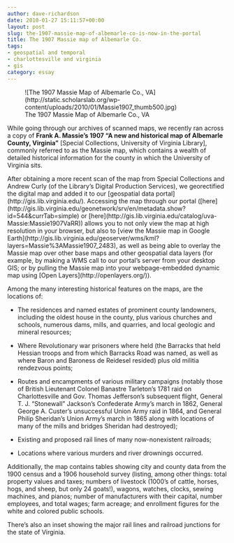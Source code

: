 ```yaml
---
author: dave-richardson
date: 2010-01-27 15:11:57+00:00
layout: post
slug: the-1907-massie-map-of-albemarle-co-is-now-in-the-portal
title: The 1907 Massie map of Albemarle Co.
tags:
- geospatial and temporal
- charlottesville and virginia
- gis
category: essay
---
```


<figure>
  ![The 1907 Massie Map of Albemarle Co., VA](http://static.scholarslab.org/wp-content/uploads/2010/01/Massie1907_thumb500.jpg)
  <figcaption>
 The 1907 Massie Map of Albemarle Co., VA
</figcaption>

</figure>

While going through our archives of scanned maps, we recently ran across a copy of **Frank A. Massie’s 1907 “A new and historical map of Albemarle County, Virginia”** [Special Collections, University of Virginia Library], commonly referred to as the Massie map, which contains a wealth of detailed historical information for the county in which the University of Virginia sits.

<!-- more -->After obtaining a more recent scan of the map from Special Collections and Andrew Curly (of the Library’s Digital Production Services), we georectified the digital map and added it to our [geospatial data portal](http://gis.lib.virginia.edu/). Accessing the map through our portal ([here](http://gis.lib.virginia.edu/geonetwork/srv/en/metadata.show?id=544&currTab=simple) or [here](http://gis.lib.virginia.edu/catalog/uva-Massie:Massie1907VaRR)) allows you to not only view the map at high resolution in your browser, but also to [view the Massie map in Google Earth](http://gis.lib.virginia.edu/geoserver/wms/kml?layers=Massie%3AMassie1907_2483), as well as being able to overlay the Massie map over other base maps and other geospatial data layers (for example, by making a WMS call to our portal’s server from your desktop GIS; or by pulling the Massie map into your webpage-embedded dynamic map using [Open Layers](http://openlayers.org/)).

Among the many interesting historical features on the maps, are the locations of:



	
  * The residences and named estates of prominent county landowners, including the oldest house in the county, plus various churches and schools, numerous dams, mills, and quarries, and local geologic and mineral resources;

	
  * Where Revolutionary war prisoners where held (the Barracks that held Hessian troops and from which Barracks Road was named, as well as where Baron and Baroness de Reidesel resided) plus old militia rendezvous points;

	
  * Routes and encampments of various military campaigns (notably those of British Lieutenant Colonel Banastre Tarleton’s 1781 raid on Charlottesville and Gov. Thomas Jefferson’s subsequent flight, General T. J. “Stonewall” Jackson’s Confederate Army’s march in 1862, General George A. Custer’s unsuccessful Union Army raid in 1864, and General Philip Sheridan’s Union Army’s march in 1865 along with locations of many of the mills and bridges Sheridan had destroyed);

	
  * Existing and proposed rail lines of many now-nonexistent railroads;

	
  * Locations where various murders and river drownings occurred.


Additionally, the map contains tables showing city and county data from the 1900 census and a 1906 household survey (listing, among other things: total property values and taxes; numbers of livestock (1000’s of cattle, horses, hogs, and sheep, but only 24 goats!), wagons, watches, clocks, sewing machines, and pianos; number of manufacturers with their capital, number employees, and total wages; farm acreage; and enrollment figures for the white and colored public schools.

There’s also an inset showing the major rail lines and railroad junctions for the state of Virginia.
